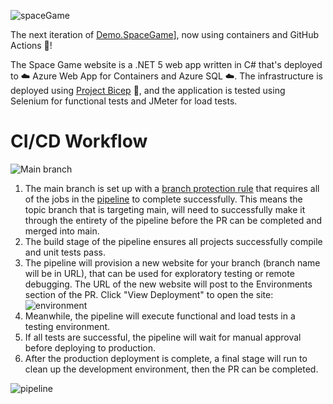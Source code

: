 ![spaceGame](https://user-images.githubusercontent.com/6855361/111529516-3efed480-8730-11eb-9a73-a1f4727f3b21.PNG)

The next iteration of [Demo.SpaceGame](https://github.com/MarcusFelling/Demo.SpaceGame)], now using containers and GitHub Actions 🚀!

The Space Game website is a .NET 5 web app written in C# that's deployed to ☁️ Azure Web App for Containers and Azure SQL ☁️. The infrastructure is deployed using [Project Bicep](https://github.com/Azure/bicep) 💪, and the application is tested using Selenium for functional tests and JMeter for load tests.

# CI/CD Workflow

![Main branch](https://github.com/MarcusFelling/Demo.SpaceGamevNext/actions/workflows/pipeline.yml/badge.svg?branch=main)

1. The main branch is set up with a [branch protection rule](https://docs.github.com/en/github/administering-a-repository/managing-a-branch-protection-rule#:~:text=You%20can%20create%20a%20branch,merged%20into%20the%20protected%20branch.) that requires all of the jobs in the [pipeline](https://github.com/MarcusFelling/Demo.SpaceGamevNext/actions/workflows/pipeline.yml) to complete successfully. This means the topic branch that is targeting main, will need to successfully make it through the entirety of the pipeline before the PR can be completed and merged into main.
2. The build stage of the pipeline ensures all projects successfully compile and unit tests pass.
3. The pipeline will provision a new website for your branch (branch name will be in URL), that can be used for exploratory testing or remote debugging. The URL of the new website will post to the Environments section of the PR. Click "View Deployment" to open the site:
![environment](https://user-images.githubusercontent.com/6855361/111533320-a61e8800-8734-11eb-93d4-b2f4883313b3.PNG)
5. Meanwhile, the pipeline will execute functional and load tests in a testing environment.
6. If all tests are successful, the pipeline will wait for manual approval before deploying to production.
7. After the production deployment is complete, a final stage will run to clean up the development environment, then the PR can be completed.

![pipeline](https://user-images.githubusercontent.com/6855361/111533722-1cbb8580-8735-11eb-95e7-df517da9a9cc.PNG)

